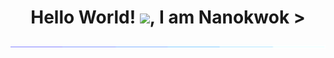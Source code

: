<h1 align="center">Hello World! <img src="https://raw.githubusercontent.com/MartinHeinz/MartinHeinz/master/wave.gif" width="30px">, I am Nanokwok ></h1>

<p  align="center">
<img src="https://github.com/hhpr98/hhpr98/blob/main/gif/barloading.gif">
  

